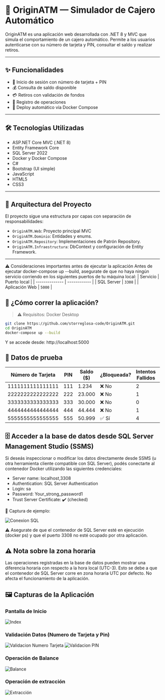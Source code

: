 # 🏧 OriginATM — Simulador de Cajero Automático

OriginATM es una aplicación web desarrollada con .NET 8 y MVC que simula el comportamiento de un cajero automático. Permite a los usuarios autenticarse con su número de tarjeta y PIN, consultar el saldo y realizar retiros.

---

## ✨ Funcionalidades

- 🔐 Inicio de sesión con número de tarjeta + PIN
- 💰 Consulta de saldo disponible
- 💳 Retiros con validación de fondos
- 🧾 Registro de operaciones
- 🐳 Deploy automático vía Docker Compose

---

## 🛠️ Tecnologías Utilizadas

- ASP.NET Core MVC (.NET 8)
- Entity Framework Core
- SQL Server 2022
- Docker y Docker Compose
- C#
- Bootstrap (UI simple)
- JavaScript
- HTML5
- CSS3

---

## 🧱 Arquitectura del Proyecto

El proyecto sigue una estructura por capas con separación de responsabilidades:

- `OriginATM.Web`: Proyecto principal MVC
- `OriginATM.Dominio`: Entidades y enums.
- `OriginATM.Repository`: Implementaciones de Patrón Repository.
- `OriginATM.Infraestructura`: DbContext y configuración de Entity Framework.

---
⚠️ Consideraciones importantes antes de ejecutar la aplicación
Antes de ejecutar docker-compose up --build, asegurate de que no haya ningún servicio corriendo en los siguientes puertos de tu máquina local:
| Servicio       | Puerto local | 
| -------------- | ------------ | 
| SQL Server     | `3308`       | 
| Aplicación Web | `5000`       | 


## 🚀 ¿Cómo correr la aplicación?

> ⚠️ Requisitos: Docker Desktop

```bash
git clone https://github.com/storreglosa-code/OriginATM.git
cd OriginATM
docker-compose up --build
```
Y se accede desde: http://localhost:5000

## 📝 Datos de prueba
| Número de Tarjeta | PIN | Saldo (\$) | ¿Bloqueada? | Intentos Fallidos | Vencimiento |
| ----------------- | --- | ---------- | ----------- | ----------------- | ----------- |
| 1111111111111111  | 111 | 1.234      | ❌ No       |     2             | Ago 2025    |
| 2222222222222222  | 222 | 23.000     | ❌ No       |     1             | Ago 2027    |
| 3333333333333333  | 333 | 30.000     | ❌ No       |     0             | Sep 2025    |
| 4444444444444444  | 444 | 44.444     | ❌ No       |     1             | Oct 2025    |
| 5555555555555555  | 555 | 50.999     | ✅ Sí       |     4             | Dic 2025    |

## 🗄️ Acceder a la base de datos desde SQL Server Management Studio (SSMS)
Si deseás inspeccionar o modificar los datos directamente desde SSMS (u otra herramienta cliente compatible con SQL Server), podés conectarte al contenedor Docker utilizando las siguientes credenciales:

- Server name: localhost,3308
- Authentication: SQL Server Authentication
- Login: sa
- Password: Your_strong_password1
- Trust Server Certificate: ✔️ (checked)

📸 Captura de ejemplo:

![Conexion SQL](CapturasApp/13_SQLConnection.png)

⚠️ Asegurate de que el contenedor de SQL Server esté en ejecución (docker ps) y que el puerto 3308 no esté ocupado por otra aplicación.


## ⚠️ Nota sobre la zona horaria
Las operaciones registradas en la base de datos pueden mostrar una diferencia horaria con respecto a la hora local (UTC-3). Esto se debe a que el contenedor de SQL Server corre en zona horaria UTC por defecto. No afecta el funcionamiento de la aplicación.


## 🖼️ Capturas de la Aplicación

### Pantalla de Inicio
![Index](CapturasApp/02_Index.png)


### Validación Datos (Numero de Tarjeta y Pin)
![Validacion Numero Tarjeta](CapturasApp/03_IngresarTarjeta.png)
![Validacion PIN](CapturasApp/04_IngresarPin.png)


### Operación de Balance
![Balance](CapturasApp/06_Balance.png)


### Operación de extracción
![Extracción](CapturasApp/08_ReporteRetiro.png)

